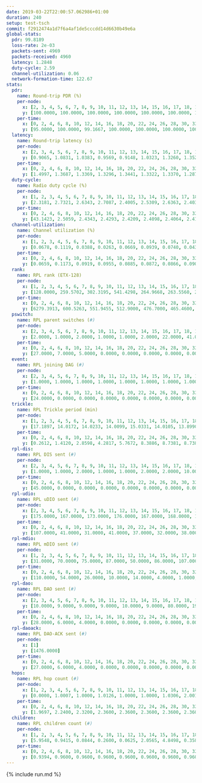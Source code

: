 ```yaml
---
date: 2019-03-22T22:00:57.062986+01:00
duration: 240
setup: test-tsch
commit: f2912474a1d7f6a4af1de5cccdd14d6630b49e6a
global-stats:
  pdr: 99.8189
  loss-rate: 2e-03
  packets-sent: 4969
  packets-received: 4960
  latency: 1.2848
  duty-cycle: 2.59
  channel-utilization: 0.06
  network-formation-time: 122.67
stats:
  pdr:
    name: Round-trip PDR (%)
    per-node:
      x: [2, 3, 4, 5, 6, 7, 8, 9, 10, 11, 12, 13, 14, 15, 16, 17, 18, 19, 20, 21, 22, 23, 24, 25]
      y: [100.0000, 100.0000, 100.0000, 100.0000, 100.0000, 100.0000, 100.0000, 100.0000, 100.0000, 99.4565, 100.0000, 100.0000, 100.0000, 100.0000, 100.0000, 98.9474, 100.0000, 100.0000, 100.0000, 99.5475, 99.5536, 98.3425, 99.4819, 100.0000]
    per-time:
      x: [0, 2, 4, 6, 8, 10, 12, 14, 16, 18, 20, 22, 24, 26, 28, 30, 32, 34, 36, 38, 40, 42, 44, 46, 48, 50, 52, 54, 56, 58, 60, 62, 64, 66, 68, 70, 72, 74, 76, 78, 80, 82]
      y: [95.0000, 100.0000, 99.1667, 100.0000, 100.0000, 100.0000, 100.0000, 100.0000, 100.0000, 100.0000, 100.0000, 99.1667, 100.0000, 100.0000, 100.0000, 100.0000, 100.0000, 100.0000, 100.0000, 100.0000, 100.0000, 100.0000, 99.1667, 100.0000, 100.0000, 100.0000, 100.0000, 100.0000, 100.0000, 100.0000, 100.0000, 100.0000, 100.0000, 100.0000, 100.0000, 100.0000, 100.0000, 100.0000, 100.0000, 100.0000, 100.0000, 100.0000]
  latency:
    name: Round-trip latency (s)
    per-node:
      x: [2, 3, 4, 5, 6, 7, 8, 9, 10, 11, 12, 13, 14, 15, 16, 17, 18, 19, 20, 21, 22, 23, 24, 25]
      y: [0.9065, 1.0831, 1.0383, 0.9569, 0.9148, 1.0323, 1.3260, 1.3521, 1.1326, 1.5822, 1.1652, 1.1371, 1.4701, 1.1759, 1.3499, 1.3201, 1.3652, 1.4980, 1.3665, 1.7283, 1.3997, 1.5654, 1.5279, 1.5904]
    per-time:
      x: [0, 2, 4, 6, 8, 10, 12, 14, 16, 18, 20, 22, 24, 26, 28, 30, 32, 34, 36, 38, 40, 42, 44, 46, 48, 50, 52, 54, 56, 58, 60, 62, 64, 66, 68, 70, 72, 74, 76, 78, 80, 82]
      y: [1.4997, 1.3687, 1.3369, 1.3296, 1.3441, 1.3322, 1.3370, 1.2879, 1.3179, 1.3290, 1.3437, 1.2799, 1.3038, 1.3150, 1.3397, 1.2810, 1.3386, 1.2665, 1.2869, 1.3465, 1.2593, 1.2515, 1.2692, 1.2616, 1.2347, 1.2816, 1.2524, 1.2357, 1.2602, 1.2535, 1.2338, 1.2556, 1.2540, 1.2542, 1.2239, 1.2018, 1.2170, 1.2472, 1.2062, 1.2417, 1.2464, 1.1901]
  duty-cycle:
    name: Radio duty cycle (%)
    per-node:
      x: [1, 2, 3, 4, 5, 6, 7, 8, 9, 10, 11, 12, 13, 14, 15, 16, 17, 18, 19, 20, 21, 22, 23, 24, 25]
      y: [2.3181, 2.7321, 2.6343, 2.7087, 2.4005, 2.5309, 2.6363, 2.4033, 2.5804, 2.5729, 2.5981, 2.7067, 2.8281, 2.6515, 2.7457, 2.6797, 2.5973, 2.7637, 2.5383, 2.8039, 2.7934, 2.7144, 2.7935, 2.8729, 2.9025]
    per-time:
      x: [0, 2, 4, 6, 8, 10, 12, 14, 16, 18, 20, 22, 24, 26, 28, 30, 32, 34, 36, 38, 40, 42, 44, 46, 48, 50, 52, 54, 56, 58, 60, 62, 64, 66, 68, 70, 72, 74, 76, 78, 80, 82, 84, 86, 88, 90, 92, 94, 96, 98, 100, 102, 104, 106, 108, 110, 112, 114, 116, 118, 120, 122, 124, 126, 128, 130, 132, 134, 136, 138, 140, 142, 144, 146, 148, 150, 152, 154, 156, 158, 160, 162, 164, 166, 168, 170, 172, 174, 176, 178, 180, 182, 184, 186, 188, 190, 192, 194, 196, 198, 200, 202, 204, 206, 208, 210, 212, 214, 216, 218, 220, 222, 224, 226, 228, 230, 232, 234, 236, 238]
      y: [43.1423, 2.5059, 2.4343, 2.4293, 2.4209, 2.4098, 2.4064, 2.4199, 2.4124, 2.4010, 2.4050, 2.4010, 2.3996, 2.4015, 2.4331, 2.4119, 2.4059, 2.4203, 2.4004, 2.3998, 2.3948, 2.4082, 2.4011, 2.4105, 2.4096, 2.3955, 2.4001, 2.4047, 2.4072, 2.3971, 2.4075, 2.4021, 2.4092, 2.3987, 2.4107, 2.4025, 2.3944, 2.3995, 2.3884, 2.3895, 2.3939, 2.4034, 2.2085, 2.3208, 2.4255, 2.5551, 2.5510, 2.5471, 2.5277, 2.5011, 2.4709, 2.6576, 2.5133, 2.3665, 2.3401, 2.3521, 2.3229, 2.2828, 2.2651, 2.2674, 2.2671, 2.2573, 2.2617, 2.2641, 2.2618, 2.2562, 2.2713, 2.2590, 2.2602, 2.2594, 2.2600, 2.2620, 2.2604, 2.2587, 2.2560, 2.2626, 2.2560, 2.2585, 2.2581, 2.2617, 2.2793, 2.2589, 2.2594, 2.2555, 2.2564, 2.2623, 2.2633, 2.2593, 2.2600, 2.2640, 2.2615, 2.2557, 2.2552, 2.2556, 2.2750, 2.2610, 2.2689, 2.2606, 2.2703, 2.2585, 2.2635, 2.2554, 2.2587, 2.2572, 2.2605, 2.2623, 2.2599, 2.2600, 2.2626, 2.2606, 2.2584, 2.2530, 2.2675, 2.2659, 2.2625, 2.2579, 2.2583, 2.2600, 2.2567, 2.2638]
  channel-utilization:
    name: Channel utilization (%)
    per-node:
      x: [1, 2, 3, 4, 5, 6, 7, 8, 9, 10, 11, 12, 13, 14, 15, 16, 17, 18, 19, 20, 21, 22, 23, 24, 25]
      y: [0.0678, 0.1119, 0.0388, 0.0263, 0.0669, 0.0939, 0.0740, 0.0438, 0.0347, 0.0324, 0.0307, 0.0273, 0.1116, 0.0294, 0.0674, 0.0420, 0.0340, 0.0610, 0.0975, 0.0408, 0.0319, 0.0350, 0.0271, 0.0236, 0.0238]
    per-time:
      x: [0, 2, 4, 6, 8, 10, 12, 14, 16, 18, 20, 22, 24, 26, 28, 30, 32, 34, 36, 38, 40, 42, 44, 46, 48, 50, 52, 54, 56, 58, 60, 62, 64, 66, 68, 70, 72, 74, 76, 78, 80, 82, 84, 86, 88, 90, 92, 94, 96, 98, 100, 102, 104, 106, 108, 110, 112, 114, 116, 118, 120, 122, 124, 126, 128, 130, 132, 134, 136, 138, 140, 142, 144, 146, 148, 150, 152, 154, 156, 158, 160, 162, 164, 166, 168, 170, 172, 174, 176, 178, 180, 182, 184, 186, 188, 190, 192, 194, 196, 198, 200, 202, 204, 206, 208, 210, 212, 214, 216, 218, 220, 222, 224, 226, 228, 230, 232, 234, 236, 238]
      y: [0.0659, 0.1173, 0.0919, 0.0955, 0.0885, 0.0872, 0.0866, 0.0903, 0.0864, 0.0839, 0.0871, 0.0840, 0.0834, 0.0839, 0.0965, 0.0886, 0.0863, 0.0898, 0.0840, 0.0830, 0.0816, 0.0873, 0.0847, 0.0911, 0.0786, 0.0797, 0.0840, 0.0890, 0.0867, 0.0826, 0.0873, 0.0833, 0.0840, 0.0816, 0.0862, 0.0833, 0.0816, 0.0831, 0.0791, 0.0797, 0.0794, 0.0835, 0.0335, 0.0573, 0.1009, 0.1236, 0.1264, 0.1230, 0.1112, 0.1270, 0.0909, 0.1707, 0.1074, 0.0487, 0.0356, 0.0411, 0.0314, 0.0240, 0.0187, 0.0191, 0.0201, 0.0185, 0.0197, 0.0181, 0.0186, 0.0178, 0.0250, 0.0186, 0.0187, 0.0174, 0.0185, 0.0191, 0.0190, 0.0180, 0.0182, 0.0210, 0.0168, 0.0189, 0.0177, 0.0179, 0.0265, 0.0187, 0.0187, 0.0182, 0.0178, 0.0201, 0.0203, 0.0178, 0.0193, 0.0186, 0.0196, 0.0173, 0.0178, 0.0178, 0.0252, 0.0203, 0.0209, 0.0188, 0.0214, 0.0186, 0.0213, 0.0177, 0.0191, 0.0174, 0.0180, 0.0191, 0.0172, 0.0182, 0.0204, 0.0201, 0.0183, 0.0167, 0.0209, 0.0197, 0.0207, 0.0180, 0.0183, 0.0183, 0.0188, 0.0206]
  rank:
    name: RPL rank (ETX-128)
    per-node:
      x: [1, 2, 3, 4, 5, 6, 7, 8, 9, 10, 11, 12, 13, 14, 15, 16, 17, 18, 19, 20, 21, 22, 23, 24, 25]
      y: [128.0000, 259.5702, 302.3195, 541.4298, 264.9668, 263.5560, 292.7149, 3757.4618, 8853.5535, 1963.9881, 7884.4610, 4101.7698, 4786.7201, 1084.6024, 702.2163, 1740.8446, 3832.1324, 7278.9533, 17884.4507, 7023.5132, 8272.7026, 7496.2969, 2575.1074, 6618.5365, 5819.4098]
    per-time:
      x: [0, 2, 4, 6, 8, 10, 12, 14, 16, 18, 20, 22, 24, 26, 28, 30, 32, 34, 36, 38, 40, 42, 44, 46, 48, 50, 52, 54, 56, 58, 60, 62, 64, 66, 68, 70, 72, 74, 76, 78, 80, 82, 84, 86, 88, 90, 92, 94, 96, 98, 100, 102, 104, 106, 108, 110, 112, 114, 116, 118, 120, 122, 124, 126, 128, 130, 132, 134, 136, 138, 140, 142, 144, 146, 148, 150, 152, 154, 156, 158, 160, 162, 164, 166, 168, 170, 172, 174, 176, 178, 180, 182, 184, 186, 188, 190, 192, 194, 196, 198, 200, 202, 204, 206, 208, 210, 212, 214, 216, 218, 220, 222, 224, 226, 228, 230, 232, 234, 236, 238]
      y: [6279.3913, 600.5263, 551.9455, 512.9000, 476.7000, 465.4600, 463.6200, 460.8000, 459.2800, 458.0000, 461.3200, 461.1600, 476.0600, 467.3000, 467.6863, 461.8800, 463.9800, 458.6078, 457.4600, 457.4800, 458.6000, 460.7736, 453.3019, 452.7885, 453.7200, 453.9200, 455.0200, 452.5200, 451.7843, 451.1765, 442.4200, 443.3400, 444.1000, 440.2800, 436.9020, 442.5686, 435.3922, 435.6667, 436.0800, 435.3000, 434.5400, 437.8039, 711.1912, 2885.2871, 6676.2449, 5753.4077, 6615.7594, 15868.4000, 22005.8644, 14881.9946, 22765.3526, 23408.7588, 16588.1461, 11974.2500, 7947.9508, 5131.5893, 485.9216, 483.0556, 468.8200, 468.3600, 459.6667, 458.9400, 457.6800, 456.2200, 454.0200, 452.7400, 451.2800, 449.1200, 447.3200, 445.8600, 444.3800, 444.4600, 443.1600, 440.7600, 440.7000, 439.7647, 435.9800, 436.0800, 435.8200, 430.5600, 429.5400, 428.8000, 427.9400, 427.6400, 429.0000, 433.0196, 427.5800, 432.9412, 427.1800, 428.3000, 427.1600, 427.5800, 427.6800, 427.6000, 433.0000, 426.8400, 427.5400, 428.5200, 434.7843, 434.6154, 427.1765, 425.9600, 425.6600, 425.0400, 423.7200, 421.7000, 420.8000, 420.2400, 418.9000, 419.7800, 419.6600, 419.7400, 420.8400, 421.8000, 421.5800, 421.5800, 421.4600, 421.9200, 423.3654, 422.1176]
  pswitch:
    name: RPL parent switches (#)
    per-node:
      x: [2, 3, 4, 5, 6, 7, 8, 9, 10, 11, 12, 13, 14, 15, 16, 17, 18, 19, 20, 21, 22, 23, 24, 25]
      y: [2.0000, 1.0000, 2.0000, 1.0000, 1.0000, 2.0000, 22.0000, 41.0000, 8.0000, 37.0000, 14.0000, 15.0000, 8.0000, 5.0000, 7.0000, 20.0000, 36.0000, 35.0000, 35.0000, 36.0000, 49.0000, 5.0000, 21.0000, 18.0000]
    per-time:
      x: [0, 2, 4, 6, 8, 10, 12, 14, 16, 18, 20, 22, 24, 26, 28, 30, 32, 34, 36, 38, 40, 42, 44, 46, 48, 50, 52, 54, 56, 58, 60, 62, 64, 66, 68, 70, 72, 74, 76, 78, 80, 82, 84, 86, 88, 90, 92, 94, 96, 98, 100, 102, 104, 106, 108, 110, 112, 114, 116, 118, 120, 122, 124, 126, 128, 130, 132, 134, 136, 138, 140, 142, 144, 146, 148, 150, 152, 154, 156, 158, 160, 162, 164, 166, 168, 170, 172, 174, 176, 178, 180, 182, 184, 186, 188, 190, 192, 194, 196, 198, 200, 202, 204, 206, 208, 210, 212, 214, 216, 218, 220, 222, 224, 226, 228, 230, 232, 234, 236, 238]
      y: [27.0000, 7.0000, 5.0000, 0.0000, 0.0000, 0.0000, 0.0000, 0.0000, 0.0000, 1.0000, 0.0000, 0.0000, 0.0000, 0.0000, 1.0000, 0.0000, 0.0000, 1.0000, 0.0000, 0.0000, 0.0000, 3.0000, 3.0000, 2.0000, 0.0000, 0.0000, 0.0000, 0.0000, 1.0000, 1.0000, 0.0000, 0.0000, 0.0000, 0.0000, 1.0000, 1.0000, 1.0000, 1.0000, 0.0000, 0.0000, 0.0000, 1.0000, 1.0000, 15.0000, 25.0000, 38.0000, 40.0000, 34.0000, 36.0000, 31.0000, 38.0000, 47.0000, 22.0000, 9.0000, 6.0000, 3.0000, 1.0000, 4.0000, 0.0000, 0.0000, 1.0000, 0.0000, 0.0000, 0.0000, 0.0000, 0.0000, 0.0000, 0.0000, 0.0000, 0.0000, 0.0000, 0.0000, 0.0000, 0.0000, 0.0000, 1.0000, 0.0000, 0.0000, 0.0000, 0.0000, 0.0000, 0.0000, 0.0000, 0.0000, 0.0000, 1.0000, 0.0000, 1.0000, 0.0000, 0.0000, 0.0000, 0.0000, 0.0000, 0.0000, 3.0000, 0.0000, 0.0000, 0.0000, 1.0000, 2.0000, 1.0000, 0.0000, 0.0000, 0.0000, 0.0000, 0.0000, 0.0000, 0.0000, 0.0000, 0.0000, 0.0000, 0.0000, 0.0000, 0.0000, 0.0000, 0.0000, 0.0000, 0.0000, 2.0000, 1.0000]
  event:
    name: RPL joining DAG (#)
    per-node:
      x: [2, 3, 4, 5, 6, 7, 8, 9, 10, 11, 12, 13, 14, 15, 16, 17, 18, 19, 20, 21, 22, 23, 24, 25]
      y: [1.0000, 1.0000, 1.0000, 1.0000, 1.0000, 1.0000, 1.0000, 1.0000, 1.0000, 1.0000, 1.0000, 1.0000, 1.0000, 1.0000, 1.0000, 1.0000, 1.0000, 1.0000, 1.0000, 1.0000, 1.0000, 2.0000, 2.0000, 2.0000]
    per-time:
      x: [0, 2, 4, 6, 8, 10, 12, 14, 16, 18, 20, 22, 24, 26, 28, 30, 32, 34, 36, 38, 40, 42, 44, 46, 48, 50, 52, 54, 56, 58, 60, 62, 64, 66, 68, 70, 72, 74, 76, 78, 80, 82, 84, 86, 88, 90, 92, 94, 96, 98, 100, 102]
      y: [24.0000, 0.0000, 0.0000, 0.0000, 0.0000, 0.0000, 0.0000, 0.0000, 0.0000, 0.0000, 0.0000, 0.0000, 0.0000, 0.0000, 0.0000, 0.0000, 0.0000, 0.0000, 0.0000, 0.0000, 0.0000, 0.0000, 0.0000, 0.0000, 0.0000, 0.0000, 0.0000, 0.0000, 0.0000, 0.0000, 0.0000, 0.0000, 0.0000, 0.0000, 0.0000, 0.0000, 0.0000, 0.0000, 0.0000, 0.0000, 0.0000, 0.0000, 0.0000, 0.0000, 0.0000, 0.0000, 0.0000, 0.0000, 0.0000, 0.0000, 0.0000, 3.0000]
  trickle:
    name: RPL Trickle period (min)
    per-node:
      x: [1, 2, 3, 4, 5, 6, 7, 8, 9, 10, 11, 12, 13, 14, 15, 16, 17, 18, 19, 20, 21, 22, 23, 24, 25]
      y: [17.1897, 14.0172, 14.0233, 14.0099, 15.0331, 14.0105, 13.8990, 12.3257, 15.7638, 13.5604, 11.0911, 12.7004, 12.4811, 13.7142, 13.8007, 13.3998, 12.2536, 11.3960, 17.1135, 11.1293, 10.9655, 10.5043, 14.4274, 15.7372, 13.2612]
    per-time:
      x: [0, 2, 4, 6, 8, 10, 12, 14, 16, 18, 20, 22, 24, 26, 28, 30, 32, 34, 36, 38, 40, 42, 44, 46, 48, 50, 52, 54, 56, 58, 60, 62, 64, 66, 68, 70, 72, 74, 76, 78, 80, 82, 84, 86, 88, 90, 92, 94, 96, 98, 100, 102, 104, 106, 108, 110, 112, 114, 116, 118, 120, 122, 124, 126, 128, 130, 132, 134, 136, 138, 140, 142, 144, 146, 148, 150, 152, 154, 156, 158, 160, 162, 164, 166, 168, 170, 172, 174, 176, 178, 180, 182, 184, 186, 188, 190, 192, 194, 196, 198, 200, 202, 204, 206, 208, 210, 212, 214, 216, 218, 220, 222, 224, 226, 228, 230, 232, 234, 236, 238]
      y: [0.2612, 1.4120, 2.8598, 4.2817, 5.7672, 8.3886, 8.7381, 8.7381, 8.7381, 15.5916, 17.4763, 17.4763, 17.4763, 17.4763, 17.4763, 17.4763, 17.4763, 17.4763, 17.4763, 17.4763, 17.4763, 17.4763, 17.4763, 17.4763, 17.4763, 17.4763, 17.4763, 17.4763, 17.4763, 17.4763, 17.4763, 17.4763, 17.4763, 17.4763, 17.4763, 17.4763, 17.4763, 17.4763, 17.4763, 17.4763, 17.4763, 17.4763, 17.4763, 14.9833, 13.5349, 13.8424, 13.6092, 8.2219, 4.4443, 13.6014, 15.4088, 12.7247, 2.2789, 0.9216, 1.4705, 1.4007, 1.7642, 3.3375, 5.0244, 5.3303, 7.7101, 9.9615, 10.1362, 10.3110, 14.1558, 17.4763, 17.4763, 17.4763, 17.4763, 17.4763, 17.4763, 17.4763, 17.4763, 17.4763, 17.4763, 17.4763, 17.4763, 17.4763, 17.4763, 17.4763, 17.4763, 17.4763, 17.4763, 17.4763, 17.4763, 17.4763, 17.4763, 17.4763, 17.4763, 17.4763, 17.4763, 17.4763, 17.4763, 17.4763, 17.4763, 17.4763, 17.4763, 17.4763, 17.4763, 17.4763, 17.4763, 17.4763, 17.4763, 17.4763, 17.4763, 17.4763, 17.4763, 17.4763, 17.4763, 17.4763, 17.4763, 17.4763, 17.4763, 17.4763, 17.4763, 17.4763, 17.4763, 17.4763, 17.4763, 17.4763]
  rpl-dis:
    name: RPL DIS sent (#)
    per-node:
      x: [2, 3, 4, 5, 6, 7, 8, 9, 10, 11, 12, 13, 14, 15, 16, 17, 18, 19, 20, 21, 22, 23, 24, 25]
      y: [1.0000, 1.0000, 2.0000, 1.0000, 1.0000, 2.0000, 2.0000, 10.0000, 2.0000, 11.0000, 3.0000, 5.0000, 2.0000, 1.0000, 2.0000, 4.0000, 6.0000, 14.0000, 7.0000, 10.0000, 9.0000, 20.0000, 24.0000, 26.0000]
    per-time:
      x: [0, 2, 4, 6, 8, 10, 12, 14, 16, 18, 20, 22, 24, 26, 28, 30, 32, 34, 36, 38, 40, 42, 44, 46, 48, 50, 52, 54, 56, 58, 60, 62, 64, 66, 68, 70, 72, 74, 76, 78, 80, 82, 84, 86, 88, 90, 92, 94, 96, 98, 100, 102, 104, 106, 108, 110, 112]
      y: [45.0000, 0.0000, 0.0000, 0.0000, 0.0000, 0.0000, 0.0000, 0.0000, 0.0000, 0.0000, 0.0000, 0.0000, 0.0000, 0.0000, 0.0000, 0.0000, 0.0000, 0.0000, 0.0000, 0.0000, 0.0000, 0.0000, 0.0000, 0.0000, 0.0000, 0.0000, 0.0000, 0.0000, 0.0000, 0.0000, 0.0000, 0.0000, 0.0000, 0.0000, 0.0000, 0.0000, 0.0000, 0.0000, 0.0000, 0.0000, 0.0000, 0.0000, 0.0000, 4.0000, 6.0000, 7.0000, 9.0000, 12.0000, 17.0000, 18.0000, 18.0000, 20.0000, 6.0000, 0.0000, 1.0000, 2.0000, 1.0000]
  rpl-udio:
    name: RPL uDIO sent (#)
    per-node:
      x: [2, 3, 4, 5, 6, 7, 8, 9, 10, 11, 12, 13, 14, 15, 16, 17, 18, 19, 20, 21, 22, 23, 24, 25]
      y: [175.0000, 167.0000, 173.0000, 176.0000, 167.0000, 168.0000, 188.0000, 241.0000, 174.0000, 207.0000, 198.0000, 193.0000, 181.0000, 167.0000, 176.0000, 188.0000, 202.0000, 207.0000, 177.0000, 171.0000, 178.0000, 180.0000, 172.0000, 182.0000]
    per-time:
      x: [0, 2, 4, 6, 8, 10, 12, 14, 16, 18, 20, 22, 24, 26, 28, 30, 32, 34, 36, 38, 40, 42, 44, 46, 48, 50, 52, 54, 56, 58, 60, 62, 64, 66, 68, 70, 72, 74, 76, 78, 80, 82, 84, 86, 88, 90, 92, 94, 96, 98, 100, 102, 104, 106, 108, 110, 112, 114, 116, 118, 120, 122, 124, 126, 128, 130, 132, 134, 136, 138, 140, 142, 144, 146, 148, 150, 152, 154, 156, 158, 160, 162, 164, 166, 168, 170, 172, 174, 176, 178, 180, 182, 184, 186, 188, 190, 192, 194, 196, 198, 200, 202, 204, 206, 208, 210, 212, 214, 216, 218, 220, 222, 224, 226, 228, 230, 232, 234, 236, 238, 240]
      y: [107.0000, 41.0000, 31.0000, 41.0000, 37.0000, 32.0000, 38.0000, 34.0000, 33.0000, 31.0000, 32.0000, 38.0000, 30.0000, 34.0000, 30.0000, 35.0000, 34.0000, 28.0000, 33.0000, 33.0000, 28.0000, 33.0000, 36.0000, 35.0000, 35.0000, 30.0000, 35.0000, 29.0000, 32.0000, 29.0000, 30.0000, 31.0000, 32.0000, 29.0000, 36.0000, 32.0000, 33.0000, 33.0000, 30.0000, 30.0000, 35.0000, 32.0000, 31.0000, 43.0000, 53.0000, 65.0000, 54.0000, 49.0000, 46.0000, 45.0000, 59.0000, 52.0000, 82.0000, 51.0000, 42.0000, 43.0000, 37.0000, 36.0000, 33.0000, 36.0000, 39.0000, 38.0000, 37.0000, 31.0000, 33.0000, 34.0000, 35.0000, 38.0000, 36.0000, 32.0000, 27.0000, 32.0000, 37.0000, 32.0000, 36.0000, 47.0000, 31.0000, 31.0000, 34.0000, 33.0000, 37.0000, 31.0000, 48.0000, 28.0000, 31.0000, 34.0000, 32.0000, 36.0000, 30.0000, 35.0000, 43.0000, 37.0000, 35.0000, 32.0000, 34.0000, 32.0000, 39.0000, 39.0000, 36.0000, 36.0000, 32.0000, 33.0000, 34.0000, 33.0000, 39.0000, 40.0000, 32.0000, 32.0000, 36.0000, 36.0000, 32.0000, 31.0000, 51.0000, 29.0000, 32.0000, 32.0000, 35.0000, 35.0000, 31.0000, 41.0000, 0.0000]
  rpl-mdio:
    name: RPL mDIO sent (#)
    per-node:
      x: [1, 2, 3, 4, 5, 6, 7, 8, 9, 10, 11, 12, 13, 14, 15, 16, 17, 18, 19, 20, 21, 22, 23, 24, 25]
      y: [31.0000, 70.0000, 75.0000, 87.0000, 50.0000, 86.0000, 107.0000, 86.0000, 42.0000, 95.0000, 54.0000, 97.0000, 108.0000, 134.0000, 131.0000, 118.0000, 100.0000, 73.0000, 52.0000, 65.0000, 54.0000, 41.0000, 65.0000, 31.0000, 35.0000]
    per-time:
      x: [0, 2, 4, 6, 8, 10, 12, 14, 16, 18, 20, 22, 24, 26, 28, 30, 32, 34, 36, 38, 40, 42, 44, 46, 48, 50, 52, 54, 56, 58, 60, 62, 64, 66, 68, 70, 72, 74, 76, 78, 80, 82, 84, 86, 88, 90, 92, 94, 96, 98, 100, 102, 104, 106, 108, 110, 112, 114, 116, 118, 120, 122, 124, 126, 128, 130, 132, 134, 136, 138, 140, 142, 144, 146, 148, 150, 152, 154, 156, 158, 160, 162, 164, 166, 168, 170, 172, 174, 176, 178, 180, 182, 184, 186, 188, 190, 192, 194, 196, 198, 200, 202, 204, 206, 208, 210, 212, 214, 216, 218, 220, 222, 224, 226, 228, 230, 232, 234, 236, 238, 240]
      y: [110.0000, 54.0000, 26.0000, 10.0000, 14.0000, 4.0000, 1.0000, 8.0000, 13.0000, 3.0000, 0.0000, 0.0000, 0.0000, 1.0000, 5.0000, 6.0000, 5.0000, 7.0000, 1.0000, 0.0000, 0.0000, 0.0000, 4.0000, 5.0000, 8.0000, 4.0000, 4.0000, 0.0000, 0.0000, 0.0000, 0.0000, 8.0000, 8.0000, 3.0000, 5.0000, 1.0000, 0.0000, 0.0000, 0.0000, 0.0000, 6.0000, 4.0000, 7.0000, 113.0000, 99.0000, 103.0000, 98.0000, 102.0000, 98.0000, 55.0000, 85.0000, 76.0000, 158.0000, 75.0000, 61.0000, 115.0000, 83.0000, 21.0000, 12.0000, 13.0000, 12.0000, 0.0000, 5.0000, 9.0000, 7.0000, 0.0000, 2.0000, 0.0000, 2.0000, 8.0000, 3.0000, 3.0000, 5.0000, 2.0000, 2.0000, 0.0000, 0.0000, 3.0000, 4.0000, 6.0000, 8.0000, 1.0000, 1.0000, 2.0000, 1.0000, 0.0000, 4.0000, 6.0000, 3.0000, 7.0000, 2.0000, 0.0000, 2.0000, 0.0000, 2.0000, 2.0000, 10.0000, 3.0000, 6.0000, 0.0000, 0.0000, 2.0000, 2.0000, 1.0000, 5.0000, 4.0000, 7.0000, 3.0000, 1.0000, 1.0000, 1.0000, 1.0000, 5.0000, 7.0000, 3.0000, 3.0000, 1.0000, 3.0000, 1.0000, 1.0000, 0.0000]
  rpl-dao:
    name: RPL DAO sent (#)
    per-node:
      x: [2, 3, 4, 5, 6, 7, 8, 9, 10, 11, 12, 13, 14, 15, 16, 17, 18, 19, 20, 21, 22, 23, 24, 25]
      y: [10.0000, 9.0000, 9.0000, 9.0000, 10.0000, 9.0000, 80.0000, 194.0000, 34.0000, 170.0000, 65.0000, 74.0000, 16.0000, 12.0000, 32.0000, 73.0000, 140.0000, 171.0000, 152.0000, 170.0000, 175.0000, 15.0000, 96.0000, 73.0000]
    per-time:
      x: [0, 2, 4, 6, 8, 10, 12, 14, 16, 18, 20, 22, 24, 26, 28, 30, 32, 34, 36, 38, 40, 42, 44, 46, 48, 50, 52, 54, 56, 58, 60, 62, 64, 66, 68, 70, 72, 74, 76, 78, 80, 82, 84, 86, 88, 90, 92, 94, 96, 98, 100, 102, 104, 106, 108, 110, 112, 114, 116, 118, 120, 122, 124, 126, 128, 130, 132, 134, 136, 138, 140, 142, 144, 146, 148, 150, 152, 154, 156, 158, 160, 162, 164, 166, 168, 170, 172, 174, 176, 178, 180, 182, 184, 186, 188, 190, 192, 194, 196, 198, 200, 202, 204, 206, 208, 210, 212, 214, 216, 218, 220, 222, 224, 226, 228, 230, 232, 234, 236, 238]
      y: [28.0000, 6.0000, 4.0000, 0.0000, 0.0000, 0.0000, 0.0000, 0.0000, 0.0000, 1.0000, 0.0000, 0.0000, 0.0000, 0.0000, 17.0000, 4.0000, 0.0000, 3.0000, 0.0000, 0.0000, 0.0000, 3.0000, 3.0000, 3.0000, 0.0000, 0.0000, 0.0000, 0.0000, 10.0000, 3.0000, 3.0000, 1.0000, 0.0000, 0.0000, 1.0000, 2.0000, 1.0000, 6.0000, 1.0000, 0.0000, 0.0000, 1.0000, 14.0000, 70.0000, 140.0000, 160.0000, 170.0000, 159.0000, 162.0000, 144.0000, 181.0000, 215.0000, 85.0000, 40.0000, 26.0000, 16.0000, 4.0000, 4.0000, 0.0000, 0.0000, 1.0000, 0.0000, 0.0000, 0.0000, 0.0000, 4.0000, 8.0000, 2.0000, 0.0000, 1.0000, 2.0000, 5.0000, 1.0000, 0.0000, 1.0000, 1.0000, 0.0000, 0.0000, 0.0000, 1.0000, 10.0000, 3.0000, 0.0000, 1.0000, 2.0000, 6.0000, 1.0000, 1.0000, 1.0000, 1.0000, 0.0000, 0.0000, 0.0000, 0.0000, 9.0000, 3.0000, 1.0000, 0.0000, 2.0000, 4.0000, 6.0000, 1.0000, 1.0000, 0.0000, 0.0000, 0.0000, 0.0000, 0.0000, 6.0000, 4.0000, 1.0000, 0.0000, 1.0000, 3.0000, 7.0000, 0.0000, 1.0000, 1.0000, 2.0000, 1.0000]
  rpl-daoack:
    name: RPL DAO-ACK sent (#)
    per-node:
      x: [1]
      y: [1476.0000]
    per-time:
      x: [0, 2, 4, 6, 8, 10, 12, 14, 16, 18, 20, 22, 24, 26, 28, 30, 32, 34, 36, 38, 40, 42, 44, 46, 48, 50, 52, 54, 56, 58, 60, 62, 64, 66, 68, 70, 72, 74, 76, 78, 80, 82, 84, 86, 88, 90, 92, 94, 96, 98, 100, 102, 104, 106, 108, 110, 112, 114, 116, 118, 120, 122, 124, 126, 128, 130, 132, 134, 136, 138, 140, 142, 144, 146, 148, 150, 152, 154, 156, 158, 160, 162, 164, 166, 168, 170, 172, 174, 176, 178, 180, 182, 184, 186, 188, 190, 192, 194, 196, 198, 200, 202, 204, 206, 208, 210, 212, 214, 216, 218, 220, 222, 224, 226, 228, 230, 232, 234, 236, 238]
      y: [27.0000, 6.0000, 4.0000, 0.0000, 0.0000, 0.0000, 0.0000, 0.0000, 0.0000, 1.0000, 0.0000, 0.0000, 0.0000, 0.0000, 17.0000, 4.0000, 0.0000, 3.0000, 0.0000, 0.0000, 0.0000, 3.0000, 3.0000, 3.0000, 0.0000, 0.0000, 0.0000, 0.0000, 10.0000, 3.0000, 3.0000, 1.0000, 0.0000, 0.0000, 1.0000, 2.0000, 1.0000, 6.0000, 1.0000, 0.0000, 0.0000, 1.0000, 2.0000, 33.0000, 53.0000, 74.0000, 82.0000, 176.0000, 159.0000, 144.0000, 179.0000, 193.0000, 85.0000, 40.0000, 26.0000, 16.0000, 2.0000, 6.0000, 0.0000, 0.0000, 1.0000, 0.0000, 0.0000, 0.0000, 0.0000, 4.0000, 8.0000, 2.0000, 0.0000, 1.0000, 2.0000, 5.0000, 1.0000, 0.0000, 1.0000, 1.0000, 0.0000, 0.0000, 0.0000, 1.0000, 9.0000, 3.0000, 0.0000, 1.0000, 2.0000, 6.0000, 1.0000, 1.0000, 1.0000, 1.0000, 0.0000, 0.0000, 0.0000, 0.0000, 9.0000, 3.0000, 1.0000, 0.0000, 2.0000, 4.0000, 6.0000, 1.0000, 1.0000, 0.0000, 0.0000, 0.0000, 0.0000, 0.0000, 6.0000, 4.0000, 1.0000, 0.0000, 1.0000, 3.0000, 7.0000, 0.0000, 1.0000, 1.0000, 2.0000, 1.0000]
  hops:
    name: RPL hop count (#)
    per-node:
      x: [1, 2, 3, 4, 5, 6, 7, 8, 9, 10, 11, 12, 13, 14, 15, 16, 17, 18, 19, 20, 21, 22, 23, 24, 25]
      y: [0.0000, 1.0007, 1.0000, 1.0126, 1.0000, 1.0000, 1.0306, 2.0013, 2.2944, 2.0000, 2.4694, 2.0073, 2.0000, 3.0000, 2.0000, 2.0013, 2.0286, 3.0186, 3.4761, 3.0811, 3.5572, 3.1177, 4.0791, 4.2194, 4.6926]
    per-time:
      x: [0, 2, 4, 6, 8, 10, 12, 14, 16, 18, 20, 22, 24, 26, 28, 30, 32, 34, 36, 38, 40, 42, 44, 46, 48, 50, 52, 54, 56, 58, 60, 62, 64, 66, 68, 70, 72, 74, 76, 78, 80, 82, 84, 86, 88, 90, 92, 94, 96, 98, 100, 102, 104, 106, 108, 110, 112, 114, 116, 118, 120, 122, 124, 126, 128, 130, 132, 134, 136, 138, 140, 142, 144, 146, 148, 150, 152, 154, 156, 158, 160, 162, 164, 166, 168, 170, 172, 174, 176, 178, 180, 182, 184, 186, 188, 190, 192, 194, 196, 198, 200, 202, 204, 206, 208, 210, 212, 214, 216, 218, 220, 222, 224, 226, 228, 230, 232, 234, 236, 238]
      y: [1.9697, 2.2400, 2.3200, 2.3600, 2.3600, 2.3600, 2.3600, 2.3600, 2.3600, 2.3600, 2.3200, 2.3200, 2.3200, 2.3200, 2.3200, 2.3200, 2.3200, 2.3200, 2.3200, 2.3200, 2.3200, 2.3200, 2.3200, 2.2400, 2.2400, 2.2400, 2.2400, 2.2400, 2.2400, 2.2400, 2.2000, 2.2000, 2.2000, 2.2000, 2.2000, 2.2000, 2.2000, 2.2000, 2.2000, 2.2000, 2.2000, 2.2000, 2.2000, 2.4603, 2.2980, 2.2705, 2.2795, 2.3000, 2.3000, 2.2800, 2.4400, 2.3800, 2.3400, 2.3200, 2.3400, 2.3600, 2.3600, 2.2600, 2.2400, 2.2400, 2.2000, 2.2000, 2.2000, 2.2000, 2.2000, 2.2000, 2.2000, 2.1800, 2.1600, 2.1600, 2.1600, 2.1600, 2.1600, 2.1600, 2.1600, 2.1600, 2.1600, 2.1600, 2.1600, 2.1600, 2.1600, 2.1600, 2.1600, 2.1600, 2.1600, 2.1600, 2.1600, 2.1600, 2.1600, 2.1600, 2.1600, 2.1600, 2.1600, 2.1600, 2.0800, 2.0800, 2.0800, 2.0800, 2.0400, 2.1000, 2.1600, 2.1600, 2.1600, 2.1600, 2.1600, 2.1600, 2.1600, 2.1600, 2.1600, 2.1600, 2.1600, 2.1600, 2.1600, 2.1600, 2.1600, 2.1600, 2.1600, 2.1600, 2.1600, 2.1600]
  children:
    name: RPL children count (#)
    per-node:
      x: [1, 2, 3, 4, 5, 6, 7, 8, 9, 10, 11, 12, 13, 14, 15, 16, 17, 18, 19, 20, 21, 22, 23, 24, 25]
      y: [5.9548, 0.9415, 0.0844, 0.2600, 0.0625, 2.0565, 4.8498, 0.3588, 0.0113, 1.0126, 0.0705, 0.0206, 2.1443, 0.0047, 0.7527, 1.3444, 0.2385, 1.5366, 0.3969, 1.1257, 0.0206, 0.1430, 0.5066, 0.0000, 0.0971]
    per-time:
      x: [0, 2, 4, 6, 8, 10, 12, 14, 16, 18, 20, 22, 24, 26, 28, 30, 32, 34, 36, 38, 40, 42, 44, 46, 48, 50, 52, 54, 56, 58, 60, 62, 64, 66, 68, 70, 72, 74, 76, 78, 80, 82, 84, 86, 88, 90, 92, 94, 96, 98, 100, 102, 104, 106, 108, 110, 112, 114, 116, 118, 120, 122, 124, 126, 128, 130, 132, 134, 136, 138, 140, 142, 144, 146, 148, 150, 152, 154, 156, 158, 160, 162, 164, 166, 168, 170, 172, 174, 176, 178, 180, 182, 184, 186, 188, 190, 192, 194, 196, 198, 200, 202, 204, 206, 208, 210, 212, 214, 216, 218, 220, 222, 224, 226, 228, 230, 232, 234, 236, 238]
      y: [0.9394, 0.9600, 0.9600, 0.9600, 0.9600, 0.9600, 0.9600, 0.9600, 0.9600, 0.9600, 0.9600, 0.9600, 0.9600, 0.9600, 0.9600, 0.9600, 0.9600, 0.9600, 0.9600, 0.9600, 0.9600, 0.9600, 0.9600, 0.9600, 0.9600, 0.9600, 0.9600, 0.9600, 0.9600, 0.9600, 0.9600, 0.9600, 0.9600, 0.9600, 0.9600, 0.9600, 0.9600, 0.9600, 0.9600, 0.9600, 0.9600, 0.9600, 0.9600, 0.9600, 0.9600, 0.9600, 0.9600, 0.9600, 0.9600, 0.9600, 0.9600, 0.9600, 0.9600, 0.9600, 0.9600, 0.9600, 0.9600, 0.9600, 0.9600, 0.9600, 0.9600, 0.9600, 0.9600, 0.9600, 0.9600, 0.9600, 0.9600, 0.9600, 0.9600, 0.9600, 0.9600, 0.9600, 0.9600, 0.9600, 0.9600, 0.9600, 0.9600, 0.9600, 0.9600, 0.9600, 0.9600, 0.9600, 0.9600, 0.9600, 0.9600, 0.9600, 0.9600, 0.9600, 0.9600, 0.9600, 0.9600, 0.9600, 0.9600, 0.9600, 0.9600, 0.9600, 0.9600, 0.9600, 0.9600, 0.9600, 0.9600, 0.9600, 0.9600, 0.9600, 0.9600, 0.9600, 0.9600, 0.9600, 0.9600, 0.9600, 0.9600, 0.9600, 0.9600, 0.9600, 0.9600, 0.9600, 0.9600, 0.9600, 0.9600, 0.9600]
---
```


{% include run.md %}
